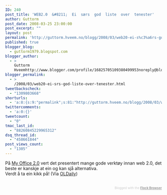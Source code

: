 ```yaml
---
ID: 240
post_title: 'WEB2.0  &#8211;  Ei  særs  god  liste  over  tenester'
author: Guttorm
post_date: 2008-03-25 23:00:00
post_excerpt: ""
layout: post
permalink: 'http://guttorm.hveem.no/blogg/2008/03/web20-ei-s%c3%a6rs-god-liste-over-tenester/'
published: true
blogger_blog:
  - guttorm1979.blogspot.com
blogger_author:
  - >
    Guttorm
    Hveemhttp://www.blogger.com/profile/16825705109380499953noreply@blogger.com
blogger_permalink:
  - >
    /2008/03/web20-ei-srs-god-liste-over-tenester.html
tweetbackscheck:
  - "1309803668"
shorturls:
  - 'a:8:{s:9:"permalink";s:81:"http://guttorm.hveem.no/blogg/2008/03/web20-ei-s%c3%a6rs-god-liste-over-tenester/";s:7:"tinyurl";s:25:"http://tinyurl.com/aus9ml";s:4:"isgd";s:17:"http://is.gd/h2Aa";s:5:"bitly";s:20:"http://bit.ly/33y45u";s:5:"snipr";s:22:"http://snipr.com/amv6t";s:5:"snurl";s:22:"http://snurl.com/amv6t";s:7:"snipurl";s:24:"http://snipurl.com/amv6t";s:4:"trim";s:17:"http://tr.im/c8fb";}'
twittercomments:
  - 'a:0:{}'
tweetcount:
  - "0"
tmac_last_id:
  - "88260845229965312"
dsq_thread_id:
  - "458661844"
post_views_count:
  - "1305"
---
```

På <a href="http://o20db.com/db/setup">My Office 2.0</a> vert det presentert mange gode verktøy innan web 2.0, det beste er kanskje at ein og kan sjå alternativa.<br />Verdt å ta ein kikk på! (Via <a href="http://www.downes.ca">OLDaily</a>)<br /><br />   <div class="flockcredit" style="text-align: right; color: #CCC; font-size: x-small;">Blogged with the <a href="http://www.flock.com/blogged-with-flock" style="color: #999; font-weight: bold;" target="_new" title="Flock Browser">Flock Browser</a></div>